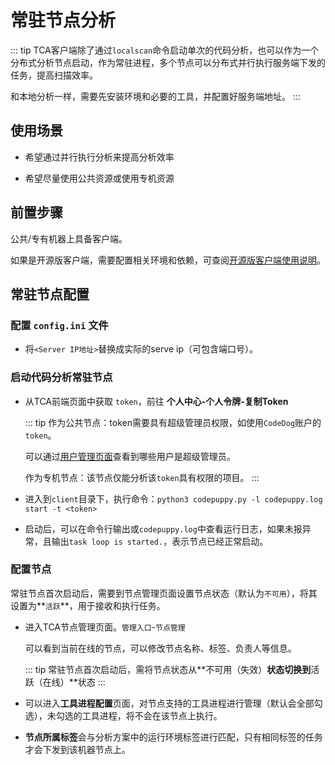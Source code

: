 # 常驻节点分析

::: tip
TCA客户端除了通过`localscan`命令启动单次的代码分析，也可以作为一个分布式分析节点启动，作为常驻进程，多个节点可以分布式并行执行服务端下发的任务，提高扫描效率。

和本地分析一样，需要先安装环境和必要的工具，并配置好服务端地址。
:::

## 使用场景

- 希望通过并行执行分析来提高分析效率

- 希望尽量使用公共资源或使用专机资源

## 前置步骤

公共/专有机器上具备客户端。

如果是开源版客户端，需要配置相关环境和依赖，可查阅[开源版客户端使用说明](配置说明.md#开源版客户端使用说明)。

## 常驻节点配置

### 配置 `config.ini` 文件

- 将`<Server IP地址>`替换成实际的serve ip（可包含端口号）。

### 启动代码分析常驻节点

- 从TCA前端页面中获取 `token`，前往 **个人中心-个人令牌-复制Token**

  ::: tip
  作为公共节点：token需要具有超级管理员权限，如使用`CodeDog`账户的`token`。
  
  可以通过[用户管理页面](../后台管理.md)查看到哪些用户是超级管理员。
  
  作为专机节点：该节点仅能分析该`token`具有权限的项目。
  :::

- 进入到`client`目录下，执行命令：`python3 codepuppy.py -l codepuppy.log start -t <token>`

- 启动后，可以在命令行输出或`codepuppy.log`中查看运行日志，如果未报异常，且输出`task loop is started.`，表示节点已经正常启动。

### 配置节点

常驻节点首次启动后，需要到节点管理页面设置节点状态（默认为`不可用`），将其设置为**`活跃`**，用于接收和执行任务。

- 进入TCA节点管理页面。`管理入口`-`节点管理`

  可以看到当前在线的节点，可以修改节点名称、标签、负责人等信息。

  ::: tip
  常驻节点首次启动后，需将节点状态从**不可用（失效）**状态切换到**活跃（在线）**状态
  :::

- 可以进入**工具进程配置**页面，对节点支持的工具进程进行管理（默认会全部勾选），未勾选的工具进程，将不会在该节点上执行。

- **节点所属标签**会与分析方案中的运行环境标签进行匹配，只有相同标签的任务才会下发到该机器节点上。
